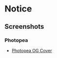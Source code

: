 # Notice

## Screenshots

### Photopea

- [Photopea OG Cover](first-og-cover-from-previous-article---photopea.png)
